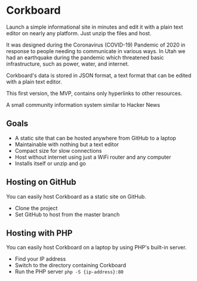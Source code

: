 # Corkboard

Launch a simple informational site in minutes and edit it with a plain text
editor on nearly any platform. Just unzip the files and host.

It was designed during the Coronavirus (COVID-19) Pandemic of 2020 in response
to people needing to communicate in various ways. In Utah we had an earthquake
during the pandemic which threatened basic infrastructure, such as power, water,
and internet.

Corkboard's data is stored in JSON format, a text format that can be edited
with a plain text editor.

This first version, the MVP, contains only hyperlinks to other resources.

A small community information system similar to Hacker News

## Goals

* A static site that can be hosted anywhere from GitHub to a laptop
* Maintainable with nothing but a text editor
* Compact size for slow connections
* Host without internet using just a WiFi router and any computer
* Installs itself or unzip and go

## Hosting on GitHub

You can easily host Corkboard as a static site on GitHub.

* Clone the project
* Set GitHub to host from the master branch

## Hosting with PHP

You can easily host Corkboard on a laptop by using PHP's built-in server.

* Find your IP address
* Switch to the directory containing Corkboard
* Run the PHP server `php -S {ip-address}:80`
